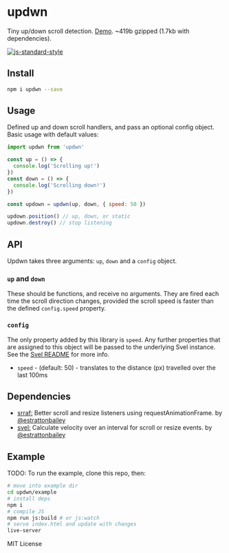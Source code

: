 # updwn
Tiny up/down scroll detection. [Demo](http://estrattonbailey.com/updwn/). ~419b gzipped (1.7kb with dependencies).

[![js-standard-style](https://cdn.rawgit.com/feross/standard/master/badge.svg)](http://standardjs.com)

## Install
```bash
npm i updwn --save
```

## Usage 
Defined up and down scroll handlers, and pass an optional config object. Basic usage with default values:
```javascript
import updwn from 'updwn'

const up = () => {
  console.log('Scrolling up!')
})
const down = () => {
  console.log('Scrolling down!')
})

const updown = updwn(up, down, { speed: 50 })

updown.position() // up, down, or static
updown.destroy() // stop listening
```

## API
Updwn takes three arguments: `up`, `down` and a `config` object.

### `up` and `down`
These should be functions, and receive no arguments. They are fired each time the scroll direction changes, provided the scroll speed is faster than the defined `config.speed` property.

### `config`
The only property added by this library is `speed`. Any further properties that are assigned to this object will be passed to the underlying Svel instance. See the [Svel README](https://github.com/estrattonbailey/svel) for more info.
- `speed` - (default: 50) - translates to the distance (px) travelled over the last 100ms

## Dependencies
- [srraf:](https://github.com/estrattonbailey/srraf) Better scroll and resize listeners using requestAnimationFrame. by [@estrattonbailey](https://github.com/estrattonbailey)
- [svel:](https://github.com/estrattonbailey/svel) Calculate velocity over an interval for scroll or resize events. by [@estrattonbailey](https://github.com/estrattonbailey)

## Example
TODO: To run the example, clone this repo, then:
```bash
# move into example dir
cd updwn/example
# install deps
npm i
# compile JS
npm run js:build # or js:watch
# serve index.html and update with changes
live-server 
```

MIT License
